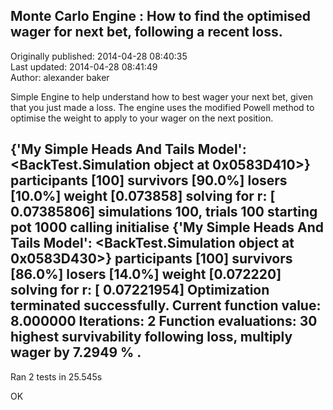 ## Monte Carlo Engine : How to find the optimised wager for next bet, following a recent loss.  
Originally published: 2014-04-28 08:40:35  
Last updated: 2014-04-28 08:41:49  
Author: alexander baker  
  
Simple Engine to help understand how to best wager your next bet, given that you just made a loss. The engine uses the modified Powell method to optimise the weight to apply to your wager on the next position.

{'My Simple Heads And Tails Model': <BackTest.Simulation object at 0x0583D410>}
participants [100] survivors [90.0%] losers [10.0%] weight [0.073858]
solving for r:  [ 0.07385806]
simulations 100, trials 100 starting pot 1000
calling initialise
{'My Simple Heads And Tails Model': <BackTest.Simulation object at 0x0583D430>}
participants [100] survivors [86.0%] losers [14.0%] weight [0.072220]
solving for r:  [ 0.07221954]
Optimization terminated successfully.
         Current function value: 8.000000
         Iterations: 2
         Function evaluations: 30
highest survivability following loss, multiply wager by 7.2949 %
.
----------------------------------------------------------------------
Ran 2 tests in 25.545s

OK